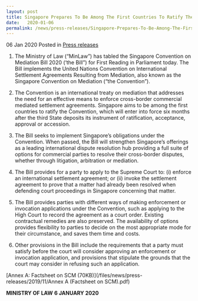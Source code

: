 ```yaml
---
layout: post
title: Singapore Prepares To Be Among The First Countries To Ratify The Singapore Convention On Mediation
date:   2020-01-06
permalink: /news/press-releases/Singapore-Prepares-To-Be-Among-The-First-Countries-To-Ratify-The-Singapore-Convention-On-Mediation
---
```


06 Jan 2020 Posted in [Press releases](/news/press-releases)

1.	The Ministry of Law (“MinLaw”) has tabled the Singapore Convention on Mediation Bill 2020 (‘the Bill”) for First Reading in Parliament today. The Bill implements the United Nations Convention on International Settlement Agreements Resulting from Mediation, also known as the Singapore Convention on Mediation (“the Convention”).  

2.	The Convention is an international treaty on mediation that addresses the need for an effective means to enforce cross-border commercial mediated settlement agreements. Singapore aims to be among the first countries to ratify the Convention, which will enter into force six months after the third State deposits its instrument of ratification, acceptance, approval or accession.

3.	The Bill seeks to implement Singapore’s obligations under the Convention. When passed, the Bill will strengthen Singapore’s offerings as a leading international dispute resolution hub providing a full suite of options for commercial parties to resolve their cross-border disputes, whether through litigation, arbitration or mediation.

4.	The Bill provides for a party to apply to the Supreme Court to: (i) enforce an international settlement agreement; or (ii) invoke the settlement agreement to prove that a matter had already been resolved when defending court proceedings in Singapore concerning that matter.

5.	The Bill provides parties with different ways of making enforcement or invocation applications under the Convention, such as applying to the High Court to record the agreement as a court order. Existing contractual remedies are also preserved. The availability of options provides flexibility to parties to decide on the most appropriate mode for their circumstance, and saves them time and costs.  

6.	Other provisions in the Bill include the requirements that a party must satisfy before the court will consider approving an enforcement or invocation application, and provisions that stipulate the grounds that the court may consider in refusing such an application.

[Annex A: Factsheet on SCM (70KB)](/files/news/press-releases/2019/11/Annex A (Factsheet on SCM).pdf)   

<b>MINISTRY OF LAW</b>
<b>6 JANUARY 2020</b>

